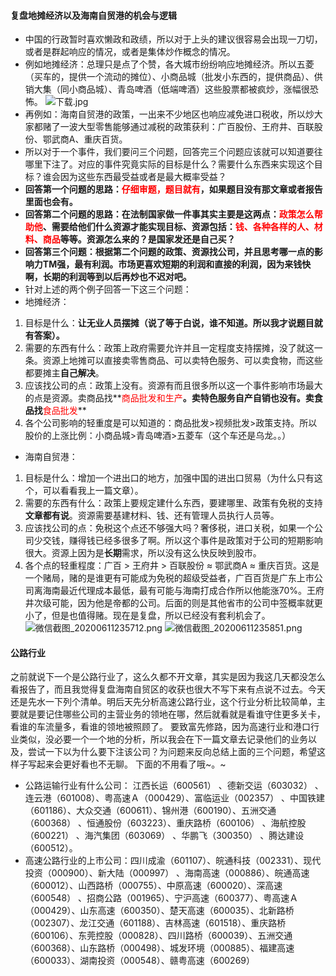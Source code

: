 #### 复盘地摊经济以及海南自贸港的机会与逻辑
- 中国的行政暂时喜欢懒政和政绩，所以对于上头的建议很容易会出现一刀切，或者是群起响应的情况，或者是集体炒作概念的情况。 
- 例如地摊经济：总理只是点了个赞，各大城市纷纷响应地摊经济。所以五菱（买车的，提供一个流动的摊位）、小商品城（批发小东西的，提供商品）、供销大集（同小商品城）、青岛啤酒（低端啤酒）这些股票都被疯炒，涨幅很恐怖。 
![下载.jpg](https://i.loli.net/2020/06/11/jDIE3CzcRVYTZ6S.jpg)
- 再例如：海南自贸港的政策，一出来不少地区也响应减免进口税收，所以炒大家都赌了一波大型零售能够通过减税的政策获利：广百股份、王府井、百联股份、鄂武商A、重庆百货。 
- 所以对于一个事件，我们要问三个问题，回答完三个问题应该就可以知道要往哪里下注了。对应的事件究竟实际的目标是什么？需要什么东西来实现这个目标？谁会因为这些东西最受益或者是最大概率受益？ 
- **回答第一个问题的思路：<span style="color:red;">仔细审题，题目就有</span>，如果题目没有那文章或者报告里面也会有。** 
- **回答第二个问题的思路：在法制国家做一件事其实主要是这两点：<span style="color:red;">政策怎么帮助他</span>、需要给他们什么资源才能实现目标、资源包括：<span style="color:red;">钱、各种各样的人、材料、商品</span>等等。资源怎么来的？是国家发还是自己买？** 
- **回答第三个问题：根据第二个问题的政策、资源找公司，并且思考哪一点的影响力TM强，最有利润。市场更喜欢短期的利润和直接的利润，因为来钱快啊，长期的利润等到以后再炒也不迟对吧。** 
- 针对上述的两个例子回答一下这三个问题： 
- 地摊经济： 
1. 目标是什么：**让无业人员摆摊（说了等于白说，谁不知道。所以我才说题目就有答案）。** 
2. 需要的东西有什么：政策上政府需要允许并且一定程度支持摆摊，没了就这一条。资源上地摊可以直接卖零售商品、可以卖特色服务、可以卖食物，而这些都要摊主**自己解决**。
3. 应该找公司的点：政策上没有。资源有而且很多所以这一个事件影响市场最大的点是资源。卖商品找**<span style="color:red;">商品批发和生产</span>**。卖特色服务自产自销也没有。卖食品找**<span style="color:red;">食品批发</span>** 
4. 各个公司影响的轻重度是可以知道的：商品批发>视频批发>政策支持。所以股价的上涨比例：小商品城>青岛啤酒>五菱车（这个车还是乌龙。。） 
- 海南自贸港： 
1. 目标是什么：增加一个进出口的地方，加强中国的进出口贸易（为什么只有这个，可以看看我上一篇文章）。 
2. 需要的东西有什么：政策上要规定建什么东西，要建哪里、政策有免税的支持**文章都有说**。资源需要基建材料、钱、还有管理人员执行人员等。 
3. 应该找公司的点：免税这个点还不够强大吗？奢侈税，进口关税，如果一个公司少交钱，赚得钱已经多很多了啊。所以这个事件是政策对于公司的短期影响很大。资源上因为是**长期**需求，所以没有这么快反映到股市。 
4. 各个点的轻重程度：广百 > 王府井 > 百联股份 ≈ 鄂武商A ≈ 重庆百货。这是一个赌局，赌的是谁更有可能成为免税的超级受益者，广百百货是广东上市公司离海南最近代理成本最低，最有可能与海南打成合作所以他能涨70%。王府井次级可能，因为他是帝都的公司。后面的则是其他省市的公司中签概率就更小了，但是也值得赌。现在是复盘，所以已经没有套利机会了。
![微信截图_20200611235712.png](https://i.loli.net/2020/06/11/7W9J36UvxQBg8me.png)
 ![微信截图_20200611235851.png](https://i.loli.net/2020/06/11/97u4maqMO6hELp2.png)
 
#### 公路行业 
之前就说下一个是公路行业了，这么久都不开文章，其实是因为我这几天都没怎么看报告了，而且我觉得复盘海南自贸区的收获也很大不写下来有点说不过去。今天还是先水一下列个清单。明后天先分析高速公路行业，这个行业分析比较简单，主要就是要记住哪些公司的主营业务的领地在哪，然后就看就是看谁守住更多关卡，看谁的车流量多，看谁的领地被照顾了。 
要致富先修路，因为高速行业和港口行业类似，没必要一个一个地的分析，所以我会在下一篇文章去记录他们的业务以及，尝试一下以为什么要下注该公司？为问题来反向总结上面的三个问题，希望这样子写起来会更好看也不无聊。 下面的不用看了哦~。~

- 公路运输行业有什么公司： 江西长运（600561） 、德新交运（603032） 、连云港（601008）、粤高速Ａ（000429）、富临运业（002357） 、中国铁建（601186）、大众交通（600611）、锦州港（600190）、五洲交通（600368） 、恒通股份（603223）、重庆路桥（600106） 、海航控股（600221） 、海汽集团（603069） 、华鹏飞（300350） 、腾达建设（600512）。 
- 高速公路行业的上市公司：四川成渝（601107）、皖通科技（002331）、现代投资（000900）、新大陆（000997） 、海南高速（000886）、皖通高速（600012）、山西路桥（000755）、中原高速（600020）、深高速（600548） 、招商公路（001965）、宁沪高速（600377）、粤高速Ａ（000429）、山东高速（600350）、楚天高速（600035）、北新路桥（002307）、龙江交通（601188）、吉林高速（601518）、重庆路桥（600106）、东莞控股（000828）、四川路桥（600039）、五洲交通（600368）、山东路桥（000498）、城发环境（000885）、福建高速（600033）、湖南投资（000548）、赣粤高速（600269） 
